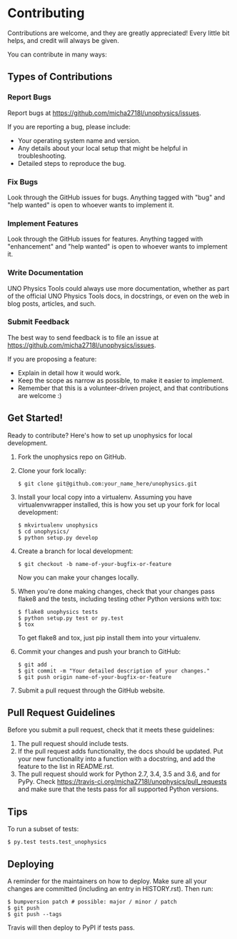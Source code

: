 Contributing
============

Contributions are welcome, and they are greatly appreciated! Every
little bit helps, and credit will always be given.

You can contribute in many ways:

Types of Contributions
----------------------

### Report Bugs

Report bugs at <https://github.com/micha2718l/unophysics/issues>.

If you are reporting a bug, please include:

-   Your operating system name and version.
-   Any details about your local setup that might be helpful in
    troubleshooting.
-   Detailed steps to reproduce the bug.

### Fix Bugs

Look through the GitHub issues for bugs. Anything tagged with "bug" and
"help wanted" is open to whoever wants to implement it.

### Implement Features

Look through the GitHub issues for features. Anything tagged with
"enhancement" and "help wanted" is open to whoever wants to implement
it.

### Write Documentation

UNO Physics Tools could always use more documentation, whether as part
of the official UNO Physics Tools docs, in docstrings, or even on the
web in blog posts, articles, and such.

### Submit Feedback

The best way to send feedback is to file an issue at
<https://github.com/micha2718l/unophysics/issues>.

If you are proposing a feature:

-   Explain in detail how it would work.
-   Keep the scope as narrow as possible, to make it easier to
    implement.
-   Remember that this is a volunteer-driven project, and that
    contributions are welcome :)

Get Started!
------------

Ready to contribute? Here's how to set up unophysics for local
development.

1.  Fork the unophysics repo on GitHub.
2.  Clone your fork locally:

        $ git clone git@github.com:your_name_here/unophysics.git

3.  Install your local copy into a virtualenv. Assuming you have
    virtualenvwrapper installed, this is how you set up your fork for
    local development:

        $ mkvirtualenv unophysics
        $ cd unophysics/
        $ python setup.py develop

4.  Create a branch for local development:

        $ git checkout -b name-of-your-bugfix-or-feature

    Now you can make your changes locally.

5.  When you're done making changes, check that your changes pass flake8
    and the tests, including testing other Python versions with tox:

        $ flake8 unophysics tests
        $ python setup.py test or py.test
        $ tox

    To get flake8 and tox, just pip install them into your virtualenv.

6.  Commit your changes and push your branch to GitHub:

        $ git add .
        $ git commit -m "Your detailed description of your changes."
        $ git push origin name-of-your-bugfix-or-feature

7.  Submit a pull request through the GitHub website.

Pull Request Guidelines
-----------------------

Before you submit a pull request, check that it meets these guidelines:

1.  The pull request should include tests.
2.  If the pull request adds functionality, the docs should be updated.
    Put your new functionality into a function with a docstring, and add
    the feature to the list in README.rst.
3.  The pull request should work for Python 2.7, 3.4, 3.5 and 3.6, and
    for PyPy. Check
    <https://travis-ci.org/micha2718l/unophysics/pull_requests> and make
    sure that the tests pass for all supported Python versions.

Tips
----

To run a subset of tests:

    $ py.test tests.test_unophysics

Deploying
---------

A reminder for the maintainers on how to deploy. Make sure all your
changes are committed (including an entry in HISTORY.rst). Then run:

    $ bumpversion patch # possible: major / minor / patch
    $ git push
    $ git push --tags

Travis will then deploy to PyPI if tests pass.
